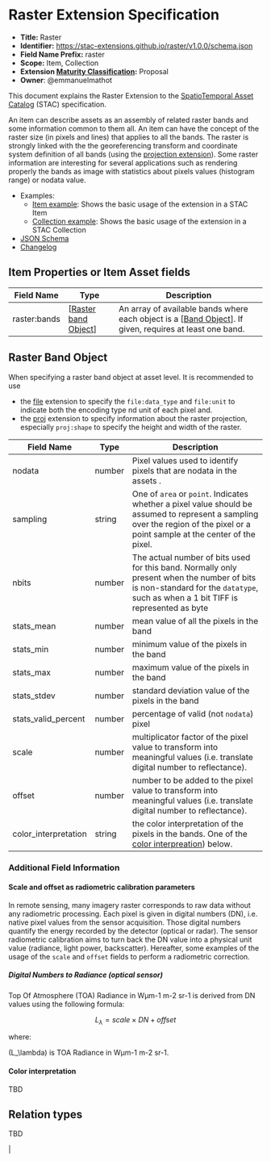 # Raster Extension Specification

- **Title:** Raster
- **Identifier:** https://stac-extensions.github.io/raster/v1.0.0/schema.json
- **Field Name Prefix:** raster
- **Scope:** Item, Collection
- **Extension [Maturity Classification](https://github.com/radiantearth/stac-spec/tree/master/extensions/README.md#extension-maturity):** Proposal
- **Owner**: @emmanuelmathot

This document explains the Raster Extension to the [SpatioTemporal Asset Catalog](https://github.com/radiantearth/stac-spec) (STAC) specification.

An item can describe assets as an assembly of related raster bands and some information common to them all. An item can have the concept of the raster size (in pixels and lines) that applies to all the bands. The raster is strongly linked with the the georeferencing transform and coordinate system definition of all bands (using the [projection extension](https://github.com/radiantearth/stac-spec/tree/master/extensions/projection)). Some raster information are interesting for several applications such as rendering properly the bands as image with statistics about pixels values (histogram range) or nodata value.

- Examples:
  - [Item example](examples/item.json): Shows the basic usage of the extension in a STAC Item
  - [Collection example](examples/collection.json): Shows the basic usage of the extension in a STAC Collection
- [JSON Schema](json-schema/schema.json)
- [Changelog](./CHANGELOG.md)

## Item Properties or Item Asset fields

| Field Name   | Type                                         | Description                                                                                                              |
|--------------|----------------------------------------------|--------------------------------------------------------------------------------------------------------------------------|
| raster:bands | \[[Raster band Object](#raster-band-object)] | An array of available bands where each object is a \[[Band Object](#band-object)]. If given, requires at least one band. |

## Raster Band Object

When specifying a raster band object at asset level. It is recommended to use 

- the [file](https://github.com/stac-extensions/file) extension to specify the `file:data_type` and `file:unit` to indicate both the encoding type nd unit of each pixel and.
- the [proj](https://github.com/radiantearth/stac-spec/tree/master/extensions/projection) extension to specify information about the raster projection, especially `proj:shape` to specify the height and width of the raster.

| Field Name           | Type   | Description                                                                                                                                                                      |
|----------------------|--------|----------------------------------------------------------------------------------------------------------------------------------------------------------------------------------|
| nodata               | number | Pixel values used to identify pixels that are nodata in the assets .                                                                                                             |
| sampling             | string | One of `area` or `point`. Indicates whether a pixel value should be assumed to represent a sampling over the region of the pixel or a point sample at the center of the pixel.   |
| nbits                | number | The actual number of bits used for this band. Normally only present when the number of bits is non-standard for the `datatype`, such as when a 1 bit TIFF is represented as byte |
| stats_mean           | number | mean value of all the pixels in the band                                                                                                                                         |
| stats_min            | number | minimum value of the pixels in the band                                                                                                                                          |
| stats_max            | number | maximum value of the pixels in the band                                                                                                                                          |
| stats_stdev          | number | standard deviation value of the pixels in the band                                                                                                                               |
| stats_valid_percent  | number | percentage of valid (not `nodata`) pixel                                                                                                                                         |
| scale                | number | multiplicator factor of the pixel value to transform into meaningful values (i.e. translate digital number to reflectance).                                                      |
| offset               | number | number to be added to the pixel value to transform into meaningful values (i.e. translate digital number to reflectance).                                                        |
| color_interpretation | string | the color interpretation of the pixels in the bands. One of the [color interpreation](#color-interpretation)) below.                                                             |

### Additional Field Information

#### Scale and offset as radiometric calibration parameters

In remote sensing, many imagery raster corresponds to raw data without any radiometric processing. Each pixel is given in digital numbers (DN), i.e. native pixel values from the sensor acquisition. Those digital numbers quantify the energy recorded by the detector (optical or radar). The sensor radiometric calibration aims to turn back the DN value into a physical unit value (radiance, light power, backscatter). Hereafter, some examples of the usage of the `scale` and `offset` fields to perform a radiometric correction.

##### Digital Numbers to Radiance (optical sensor)

Top Of Atmosphere (TOA) Radiance in Wμm-1 m-2 sr-1 is derived from DN values using the following formula:

$$ 
L_\lambda =  scale \times DN + offset
$$

where:

\(L_\lambda\) is TOA Radiance in Wμm-1 m-2 sr-1.

#### Color interpretation

TBD

## Relation types

TBD

<!-- The following types should be used as applicable `rel` types in the
[Link Object](https://github.com/radiantearth/stac-spec/tree/master/item-spec/item-spec.md#link-object).

| Type           | Description                           |     |
|----------------|---------------------------------------|-----|
| fancy-rel-type | This link points to a fancy resource. | --> |
